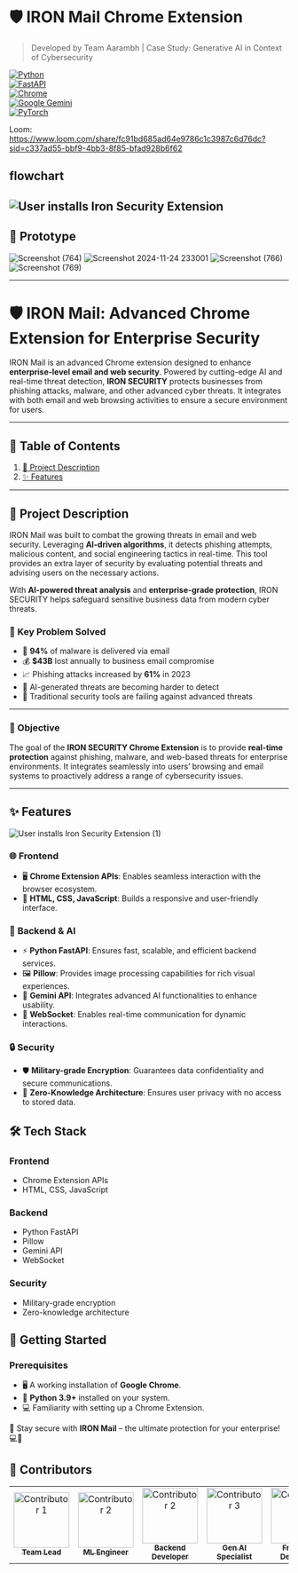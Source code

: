 # 🛡️ IRON Mail Chrome Extension
> Developed by Team Aarambh | Case Study: Generative AI in Context of Cybersecurity

[![Python](https://img.shields.io/badge/Python-3.9%2B-blue.svg)](https://www.python.org/)  
[![FastAPI](https://img.shields.io/badge/FastAPI-Framework-green.svg)](https://fastapi.tiangolo.com/)  
[![Chrome](https://img.shields.io/badge/Chrome%20Extension-Web-blue.svg)](https://developer.chrome.com/docs/extensions/)  
[![Google Gemini](https://img.shields.io/badge/Google-Gemini-orange.svg)](https://blog.google/technology/ai/google-gemini-ai/)  
[![PyTorch](https://img.shields.io/badge/PyTorch-Framework-red.svg)](https://pytorch.org/)  


Loom: https://www.loom.com/share/fc91bd685ad64e9786c1c3987c6d76dc?sid=c337ad55-bbf9-4bb3-8f85-bfad928b6f62

## flowchart
![User installs Iron Security Extension](https://github.com/user-attachments/assets/3cef9f51-e35c-424b-b76e-712846b1ac07)
---
## 📖 Prototype
![Screenshot (764)](https://github.com/user-attachments/assets/9f6595b9-2c82-49cd-8ec3-091a6cce441c)
![Screenshot 2024-11-24 233001](https://github.com/user-attachments/assets/f1e3fe7b-4a6d-4e96-be40-0e7e90635473)
![Screenshot (766)](https://github.com/user-attachments/assets/cab20b25-fc79-4915-861f-83b870806f48)
![Screenshot (769)](https://github.com/user-attachments/assets/f2c1a5ce-6962-4b1f-aedb-8416b9108e97)


---
# 🛡️ IRON Mail: Advanced Chrome Extension for Enterprise Security

IRON Mail is an advanced Chrome extension designed to enhance **enterprise-level email and web security**. Powered by cutting-edge AI and real-time threat detection, **IRON SECURITY** protects businesses from phishing attacks, malware, and other advanced cyber threats. It integrates with both email and web browsing activities to ensure a secure environment for users.

---

## 📖 Table of Contents
1. [📜 Project Description](#-project-description)
2. [✨ Features](#-features)

---

## 📜 Project Description

IRON Mail was built to combat the growing threats in email and web security. Leveraging **AI-driven algorithms**, it detects phishing attempts, malicious content, and social engineering tactics in real-time. This tool provides an extra layer of security by evaluating potential threats and advising users on the necessary actions.

With **AI-powered threat analysis** and **enterprise-grade protection**, IRON SECURITY helps safeguard sensitive business data from modern cyber threats.

### 🔑 Key Problem Solved
- 🚨 **94%** of malware is delivered via email  
- 💰 **$43B** lost annually to business email compromise  
- 📈 Phishing attacks increased by **61%** in 2023  
- 🤖 AI-generated threats are becoming harder to detect  
- 🛑 Traditional security tools are failing against advanced threats  

---

### 🎯 Objective

The goal of the **IRON SECURITY Chrome Extension** is to provide **real-time protection** against phishing, malware, and web-based threats for enterprise environments. It integrates seamlessly into users’ browsing and email systems to proactively address a range of cybersecurity issues.

---

## ✨ Features
![User installs Iron Security Extension (1)](https://github.com/user-attachments/assets/930888ea-4b3b-4450-ab35-e2836a82fe1d)


### 🌐 **Frontend**
- 🖥️ **Chrome Extension APIs**: Enables seamless interaction with the browser ecosystem.  
- 🎨 **HTML, CSS, JavaScript**: Builds a responsive and user-friendly interface.

### 🧠 **Backend & AI**
- ⚡ **Python FastAPI**: Ensures fast, scalable, and efficient backend services.
- 🖼️ **Pillow**: Provides image processing capabilities for rich visual experiences.
- 🌌 **Gemini API**: Integrates advanced AI functionalities to enhance usability.
- 🔗 **WebSocket**: Enables real-time communication for dynamic interactions.

### 🔒 **Security**
- 🛡️ **Military-grade Encryption**: Guarantees data confidentiality and secure communications.
- 🚫 **Zero-Knowledge Architecture**: Ensures user privacy with no access to stored data.


## 🛠️ **Tech Stack**

### **Frontend**
- Chrome Extension APIs  
- HTML, CSS, JavaScript

### **Backend**
- Python FastAPI  
- Pillow  
- Gemini API  
- WebSocket  

### **Security**
- Military-grade encryption  
- Zero-knowledge architecture  



## 🚀 **Getting Started**

### **Prerequisites**
- 🖥️ A working installation of **Google Chrome**.
- 🐍 **Python 3.9+** installed on your system.
- 💻 Familiarity with setting up a Chrome Extension.


🚀 Stay secure with **IRON Mail** – the ultimate protection for your enterprise! 💻🔐

## 🤝 Contributors

<div align="center">
  <table>
    <tr>
      <td align="center">
        <a href="https://github.com/atharvaawatade">
       <img src="https://github.com/user-attachments/assets/dbeffa37-317c-4b8b-95bf-d82764e4f1fc" width="100px;" alt="Contributor 1"/>
       <br />
    <sub><b>Team Lead</b></sub>
  </a>
</td>
<td align="center">
  <a href="https://github.com/Chhavimohitkar65">
    <img src="https://github.com/user-attachments/assets/3ada957b-1b4c-461b-b320-8cbd00d0b129" width="100px;" alt="Contributor 2"/>
    <br />
    <sub><b>ML Engineer</b></sub>
  </a>
</td>
<td align="center">
  <a href="https://github.com/pawarspeaks">
    <img src="https://github.com/user-attachments/assets/b497c3e6-b974-45de-9691-28bd8e82cd6e" width="100px;" alt="Contributor 2"/>
    <br />
    <sub><b>Backend Developer</b></sub>
  </a>
</td>
<td align="center">
  <a href="https://github.com/devashish8282">
    <img src="https://github.com/user-attachments/assets/459ce536-140d-49e6-ba7a-5f3178b4e085" width="100px;" alt="Contributor 3"/>
    <br />
    <sub><b>Gen AI Specialist</b></sub>
  </a>
      </td>
<td align="center">
  <a href="https://github.com/shahilsh">
    <img src="https://github.com/user-attachments/assets/cad60384-09b0-4f53-83f9-7de918073de7" width="100px;" alt="Contributor 2"/>
    <br />
    <sub><b>FrontEnd Developer</b></sub>
  </a>
</td>
    </tr>
  </table>
</div>
